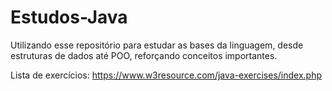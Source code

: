 # Estudos-Java
Utilizando esse repositório para estudar as bases da linguagem, desde estruturas de dados até POO, reforçando conceitos importantes.

Lista de exercícios: https://www.w3resource.com/java-exercises/index.php
